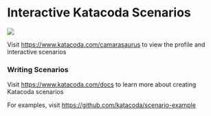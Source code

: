 # Interactive Katacoda Scenarios

[![](http://shields.katacoda.com/katacoda/camarasaurus/count.svg)](https://www.katacoda.com/camarasaurus "Get your profile on Katacoda.com")

Visit https://www.katacoda.com/camarasaurus to view the profile and interactive scenarios

### Writing Scenarios
Visit https://www.katacoda.com/docs to learn more about creating Katacoda scenarios

For examples, visit https://github.com/katacoda/scenario-example
